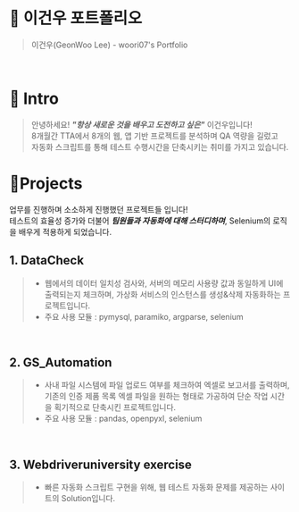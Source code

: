 # 📜 이건우 포트폴리오

> 이건우(GeonWoo Lee) -  woori07's Portfolio

<br />

# 👋 Intro

> 안녕하세요! ***"항상 새로운 것을 배우고 도전하고 싶은"*** 이건우입니다!  
> 8개월간 TTA에서 8개의 웹, 앱 기반 프로젝트를 분석하며 QA 역량을 길렀고  
> 자동화 스크립트를 통해 테스트 수행시간을 단축시키는 취미를 가지고 있습니다.

# 📝Projects
업무를 진행하며 소소하게 진행했던 프로젝트들 입니다!  
테스트의 효율성 증가와 더불어 ***팀원들과 자동화에 대해 스터디하며***, Selenium의 로직을 배우게 적용하게 되었습니다.

## 1. DataCheck

> - 웹에서의 데이터 일치성 검사와, 서버의 메모리 사용량 값과 동일하게 UI에 출력되는지 체크하며, 가상화 서비스의 인스턴스를 생성&삭제 자동화하는 프로젝트입니다. 
> - 주요 사용 모듈 : pymysql, paramiko, argparse, selenium

<br />

## 2. GS_Automation

> - 사내 파일 시스템에 파일 업로드 여부를 체크하여 엑셀로 보고서를 출력하며, 기존의 인증 제품 목록 엑셀 파일을 원하는 형태로 가공하여 단순 작업 시간을 획기적으로 단축시킨 프로젝트입니다.
> - 주요 사용 모듈 : pandas, openpyxl, selenium


<br />

## 3. Webdriveruniversity exercise

> - 빠른 자동화 스크립트 구현을 위해, 웹 테스트 자동화 문제를 제공하는 사이트의 Solution입니다.

<br />